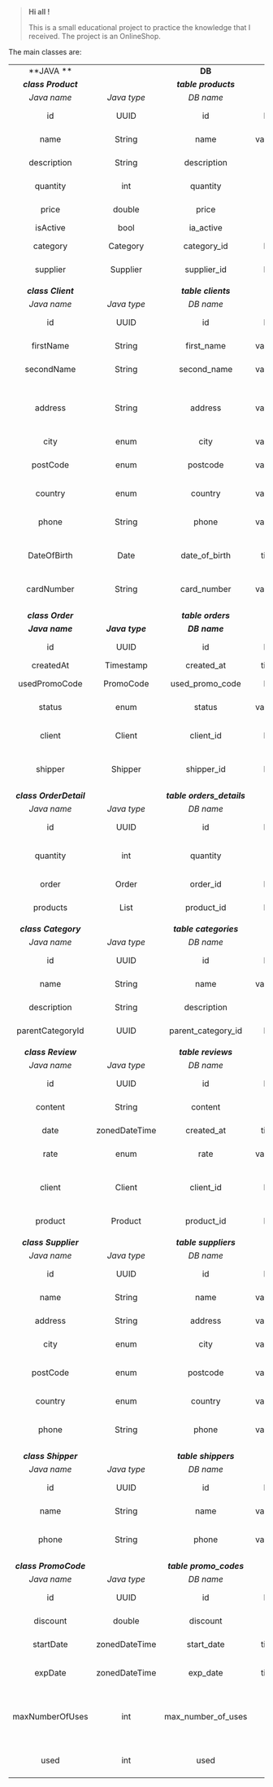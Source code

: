 >**Hi all !**
>
>This is a small educational project to practice the knowledge that I received.
>The project is an OnlineShop.

The main classes are:

|               	|                 	|                            	|               	|                                             	|
|:-----------------------:	|:---------------:	|:--------------------------:	|:-------------:	|:-------------------------------------------:	|
|        **JAVA **        	|                 	|           **DB**           	|               	| Description                                 	|
|   **_class Product_**   	|                 	|    **_table products_**    	|               	|                                             	|
| _Java name_             	| _Java type_     	| _DB name_                  	| _DB type_     	|                                             	|
| id                      	| UUID            	| id                         	| binary16      	| _uniq Product ID_                           	|
| name                    	| String          	| name                       	| varchar(128)  	| _Product name_                              	|
| description             	| String          	| description                	| text          	| _Product description_                       	|
| quantity                	| int             	| quantity                   	| integer       	| _available quantity_                        	|
| price                   	| double          	| price                      	| float         	| _Product price_                             	|
| isActive                	| bool            	| ia_active                  	| bool          	|                                             	|
| category                	| Category        	| category_id                	| binary16      	| _Product category_                          	|
| supplier                	| Supplier        	| supplier_id                	| binary16      	| _Product supplier_                          	|
|                         	|                 	|                            	|               	|                                             	|
|    **_class Client_**   	|                 	|     **_table clients_**    	|               	|                                             	|
| _Java name_             	| _Java type_     	| _DB name_                  	| _DB type_     	|                                             	|
| id                      	| UUID            	| id                         	| binary16      	| _uniq Client ID_                            	|
| firstName               	| String          	| first_name                 	| varchar(128)  	| _Сlient's  name_                            	|
| secondName              	| String          	| second_name                	| varchar(128)  	| _Сlient's last name_                        	|
| address                 	| String          	| address                    	| varchar(128)  	| _Сlient's street address and hous number_   	|
| city                    	| enum            	| city                       	| varchar(128)  	| _Сlient's city_                             	|
| postCode                	| enum            	| postcode                   	| varchar(128)  	| _Сlient's  address postcode_                	|
| country                 	| enum            	| country                    	| varchar(128)  	| _Сlient's  country_                         	|
| phone                   	| String          	| phone                      	| varchar(128)  	| _Сlient's  phone number_                    	|
| DateOfBirth             	| Date            	| date_of_birth              	| timestamp     	| _Сlient's date of Birth_                    	|
| cardNumber              	| String          	| card_number                	| varchar(128)  	| _Сlient's card number_                      	|
|                         	|                 	|                            	|               	|                                             	|
|    **_class Order_**    	|                 	|     **_table orders_**     	|               	|                                             	|
| **_Java name_**         	| **_Java type_** 	| **_DB name_**              	| **_DB type_** 	|                                             	|
| id                      	| UUID            	| id                         	| binary16      	| _uniq Order ID_                             	|
| createdAt               	| Timestamp       	| created_at                 	| timestamp     	| _order date_                                	|
| usedPromoCode           	| PromoCode       	| used_promo_code            	| binary16      	| _promo code used_                           	|
| status                  	| enum            	| status                     	| varchar(128)  	| _order status_                              	|
| client                  	| Client          	| client_id                  	| binary16      	| _customer who placed an order_              	|
| shipper                 	| Shipper         	| shipper_id                 	| binary16      	| _who delivers the order_                    	|
|                         	|                 	|                            	|               	|                                             	|
| **_class OrderDetail_** 	|                 	| **_table orders_details_** 	|               	|                                             	|
| _Java name_             	| _Java type_     	| _DB name_                  	| _DB type_     	|                                             	|
| id                      	| UUID            	| id                         	| binary16      	| _uniq Order ID_                             	|
| quantity                	| int             	| quantity                   	| integer       	| _quantity of product in order_              	|
| order                   	| Order           	| order_id                   	| binary16      	| _Order number_                              	|
| products                	| List<Product>   	| product_id                 	| binary16      	| _Product name_                              	|
|                         	|                 	|                            	|               	|                                             	|
|   **_class Category_**  	|                 	|   **_table categories_**   	|               	|                                             	|
| _Java name_             	| _Java type_     	| _DB name_                  	| _DB type_     	|                                             	|
| id                      	| UUID            	| id                         	| binary16      	| _uniq Order ID_                             	|
| name                    	| String          	| name                       	| varchar(128)  	| _Сategory name_                             	|
| description             	| String          	| description                	| text          	| _Сategory description_                      	|
| parentCategoryId        	| UUID            	| parent_category_id         	| binary16      	| _Parent category ID_                        	|
|                         	|                 	|                            	|               	|                                             	|
|    **_class Review_**   	|                 	|     **_table reviews_**    	|               	|                                             	|
| _Java name_             	| _Java type_     	| _DB name_                  	| _DB type_     	|                                             	|
| id                      	| UUID            	| id                         	| binary16      	| _uniq Review ID_                            	|
| content                 	| String          	| content                    	| text          	| _Review content_                            	|
| date                    	| zonedDateTime   	| created_at                 	| timestamp     	| _date of Review_                            	|
| rate                    	| enum            	| rate                       	| varchar(128)  	| _Reviews rate_                              	|
| client                  	| Client          	| client_id                  	| binary16      	| _name of the Сlient who posted the Кeview_  	|
| product                 	| Product         	| product_id                 	| binary16      	| _Reviews Product_                           	|
|                         	|                 	|                            	|               	|                                             	|
|   **_class Supplier_**  	|                 	|    **_table suppliers_**   	|               	|                                             	|
| _Java name_             	| _Java type_     	| _DB name_                  	| _DB type_     	|                                             	|
| id                      	| UUID            	| id                         	| binary16      	| _uniq Supplier ID_                          	|
| name                    	| String          	| name                       	| varchar(128)  	| _Supplier name_                             	|
| address                 	| String          	| address                    	| varchar(128)  	| _Supplier address_                          	|
| city                    	| enum            	| city                       	| varchar(128)  	| _Supplier city_                             	|
| postCode                	| enum            	| postcode                   	| varchar(128)  	| _Supplier address postcode_                 	|
| country                 	| enum            	| country                    	| varchar(128)  	| _Supplier country_                          	|
| phone                   	| String          	| phone                      	| varchar(128)  	| _Supplier phone number_                     	|
|                         	|                 	|                            	|               	|                                             	|
|   **_class Shipper_**   	|                 	|    **_table shippers_**    	|               	|                                             	|
| _Java name_             	| _Java type_     	| _DB name_                  	| _DB type_     	|                                             	|
| id                      	| UUID            	| id                         	| binary16      	| _uniq Shipper ID_                           	|
| name                    	| String          	| name                       	| varchar(128)  	| _Shipper name_                              	|
| phone                   	| String          	| phone                      	| varchar(128)  	| _Shipper phone number_                      	|
|                         	|                 	|                            	|               	|                                             	|
|  **_class PromoCode_**  	|                 	|   **_table promo_codes_**  	|               	|                                             	|
| _Java name_             	| _Java type_     	| _DB name_                  	| _DB type_     	|                                             	|
| id                      	| UUID            	| id                         	| binary16      	| _uniq Shipper ID_                           	|
| discount                	| double          	| discount                   	| float         	| _amount of discount_                        	|
| startDate               	| zonedDateTime   	| start_date                 	| timestamp     	| _PromoCode start date_                      	|
| expDate                 	| zonedDateTime   	| exp_date                   	| timestamp     	| _PromoCode expiration date_                 	|
| maxNumberOfUses         	| int             	| max_number_of_uses         	| integer       	| _maximum allowed quantity of PromoCode use_ 	|
| used                    	| int             	| used                       	| integer       	| _number of PromoCode uses_                  	|